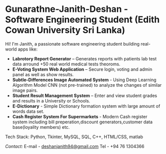 # Gunarathne-Janith-Deshan - Software Engineering Student (Edith Cowan University Sri Lanka)

Hi! I'm Janith, a passionate software engineering student building real-world apps like:
- **Labrotory Report Generator** – Generates reports with patients lab test data arround +50 real world medical tests theoroms.
- **E-Voting System Web Application** – Secure login, voting and admin panel as well as show results.
- **Subtle-Differences Image Automated System** - Using Deep Learning Algorithm Model CNN (not pre-trained) to analyze the changes of similar image pairs.
- **Student Result Management System** – Enter and view student grades and results in a University or Schools.
- **E-Dictionary** - Simple Dictionary formation system with large amount of words data set.
- **Cash Register System For Supermarkets** - Modern Cash register system including bill preperation,discount generators,customer data base(loyality members) etc.

Tech Stack: Python, Tkinter, MySQL, SQL, C++, HTML/CSS, matlab 


*Contact:*
E-mail - deshanjanith94@gmail.com
Tel - +94 76 1304366


